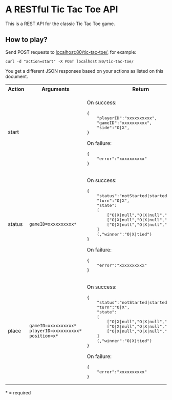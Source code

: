 # A RESTful Tic Tac Toe API

This is a REST API for the classic Tic Tac Toe game.

## How to play?

Send POST requests to [localhost:80/tic-tac-toe/](localhost:80/tic-tac-toe/), for example:

`curl -d "action=start" -X POST localhost:80/tic-tac-toe/`

You get a different JSON responses based on your actions as listed on this document.

<table>
	<tr>
		<th>Action</th>
		<th>Arguments</th>
		<th>Return</th>
		<th>Documentation</th>
	</tr>
	<tr>
		<td>start</td>
		<td></td>
		<td>
			<p>On success:</p>
<pre>{
	"playerID":"xxxxxxxxxx",
	"gameID":"xxxxxxxxxx",
	"side":"O|X",
}</pre>
			<p>On failure:</p>
<pre>{
	"error":"xxxxxxxxxx"
}</pre>
		</td>
		<td>
			<p>Starts a new game or joins an existing one.</p>
			<h3>Example</h3>
			<code>curl -d "action=start" -X POST localhost:80/tic-tac-toe/</code>
		</td>
	</tr>
	<tr>
		<td>status</td>
		<td>
			<code>gameID=xxxxxxxxxx*</code>
		</td>
		<td>
			<p>On success:</p>
<pre>{
    "status":"notStarted|started|ended",
    "turn":"O|X",
    "state":
    [
        ["O|X|null","O|X|null","O|X|null"],
        ["O|X|null","O|X|null","O|X|null"],
        ["O|X|null","O|X|null","O|X|null"]
    ]
    (,"winner":"O|X|tied")
}</pre>
			<p>On failure:</p>
<pre>{
	"error":"xxxxxxxxxx"
}</pre>
		</td>
		<td>
			<p>Get the status and turn of the game and the game's state.</p>
			<h3>Example</h3>
			<code>curl -d "action=status&amp;gameID=1234567890" -X POST localhost:80/tic-tac-toe/</code>
		</td>
	</tr>
	<tr>
		<td>place</td>
		<td>
			<code>gameID=xxxxxxxxxx*</code>
			<code>playerID=xxxxxxxxxx*</code>
			<code>position=x*</code>
		</td>
		<td>
			<p>On success:</p>
<pre>{
    "status":"notStarted|started|ended",
    "turn":"O|X",
    "state":
    [
        ["O|X|null","O|X|null","O|X|null"],
        ["O|X|null","O|X|null","O|X|null"],
        ["O|X|null","O|X|null","O|X|null"]
    ]
    (,"winner":"O|X|tied")
}</pre>
			<p>On failure:</p>
<pre>{
	"error":"xxxxxxxxxx"
}</pre>
		</td>
		<td>
			<p>Places X or O depending which you are to the speficied position. Positions goes as follows:</p>
<pre>+---+---+---+
| 1 | 2 | 3 |
+---+---+---+
| 4 | 5 | 6 |
+---+---+---+
| 7 | 8 | 9 |
+---+---+---+</pre>
			<h3>Example</h3>
			<code>curl -d "action=place&amp;gameID=1234567890&amp;playerID=abcdefghij&amp;position=5" -X POST localhost:80/tic-tac-toe/</code>
		</td>
	</tr>
</table>
* = required
